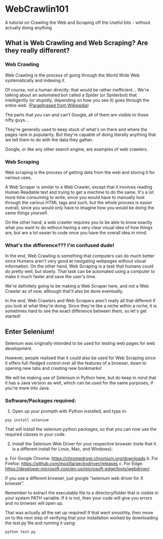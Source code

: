 # WebCrawlin101
 A tutorial on Crawling the Web and Scraping off the Useful bits - without actually doing anything

## What is Web Crawling and Web Scraping? Are they really different?

### Web Crawling

Web Crawling is the process of going through the World Wide Web systematically and indexing it. 

Of course, not a human directly; that would be rather inefficient... We're talking about an automated bot called a Spider (or Spiderbot) that intelligently (or stupidly, depending on how you see it) goes through the entire web. ([Paraphrased from Wikipedia](https://en.wikipedia.org/wiki/Web_crawler))

The parts that you can and can't Google, all of them are visible to these nifty guys... 

They're generally used to keep stock of what's on there and where the pages rank in popularity. 
But they're capable of doing literally anything that we tell them to do with the data they gather. 

Google, or like any other search engine, are examples of web crawlers.

### Web Scraping

Web scraping is the process of getting data from the web and storing it for various uses.

A Web Scraper is similar to a Web Crawler, except that it involves reading Human Readable text and trying to get a machine to do the same. It's a lot more time consuming to write, since you would have to manually look through the various HTML tags and such, but the whole process is easier overall, since you would only have to imagine how you would be doing the same things yourself.

On the other hand, a web crawler requires you to be able to know exactly what you want to do without having a very clear visual idea of how things are, but are a lot easier to code once you have the overall idea in mind.


### What's the difference??? I'm confused dude!

In the end, Web Crawling is something that computers can do much better since Humans aren't very good at navigating webpages without visual information. On the other hand, Web Scraping is a task that humans could do pretty well, but slowly. That task can be automated using a computer to make it much faster and save the user's time. 

We're definitely going to be making a Web Scraper here, and not a Web Crawler as of now, although that'll also be done eventually.

In the end, Web Crawlers and Web Scrapers aren't really all that different if you look at what they're doing.
Since they're like a niche within a niche, it is sometimes hard to see the exact difference between them, so let's get started!


## Enter Selenium!

Selenium was originally intended to be used for testing web pages for web development. 

However, people realised that it could also be used for Web Scraping since it offers full-fledged control over all the features of a browser, down to opening new tabs and creating new bookmarks!

We will be making use of Selenium in Python here, but do keep in mind that it has a Java version as well, which can be used for the same purposes, if you're more into Java.

### Software/Packages required:

1. Open up your prompth with Python installed, and type in:

```pip install selenium```

That will install the selenium python packages, so that you can now use the required classes in your code.

2. Install the Selenium Web Driver for your respective browser (note that it is a different install for Linux, Mac, and Windows):

a. For Google Chrome: https://chromedriver.chromium.org/downloads
b. For Firefox: https://github.com/mozilla/geckodriver/releases
c. For Edge: https://developer.microsoft.com/en-us/microsoft-edge/tools/webdriver/

If you use a different browser, just google "selenium web driver for X browser".

Remember to extract the executable file to a directory/folder that is visible in your system PATH variable. If it is not, then your code will give you errors and no browser will open up.

That was actually all the set up required! If that went smoothly, then move on to the next step of verifying that your installation worked by downloading the test.py file and running it using:

```python test.py```